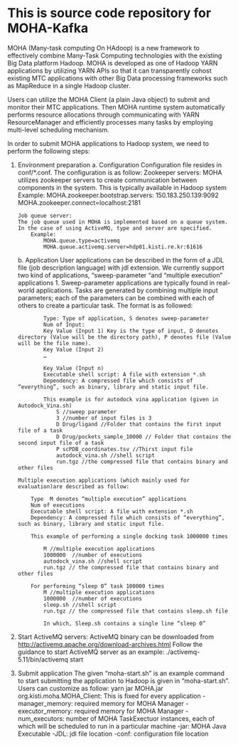 # This is source code repository for MOHA-Kafka

MOHA (Many-task computing On HAdoop) is a new framework to effectively combine Many-Task Computing technologies with the existing Big Data platform Hadoop. MOHA is developed as one of Hadoop YARN applications by utilizing YARN APIs so that it can transparently cohost
existing MTC applications with other Big Data processing frameworks such as MapReduce in a single Hadoop cluster. 

Users can utilize the MOHA Client (a plain Java object) to submit and monitor their MTC applications. Then MOHA runtime system automatically performs resource allocations through communicating with YARN ResourceManager and efficiently processes many tasks by employing multi-level
scheduling mechanism.

In order to submit MOHA applications to Hadoop system, we need to perform the following steps:

1.	Environment preparation
	a.	Configuration
	Configuration file resides in conf/*.conf. The configuration is as follow:
		Zookeeper servers: MOHA utilizes zookeeper servers to create communication between components in the system. This is typically available in Hadoop system
			Example:
				MOHA.zookeeper.bootstrap.servers: 150.183.250.139:9092
				MOHA.zookeeper.connect=localhost:2181

		Job queue server:
		The job queue used in MOHA is implemented based on a queue system. In the case of using ActiveMQ, type and server are specified.
			Example: 
				MOHA.queue.type=activemq
				MOHA.queue.activemq.server=hdp01.kisti.re.kr:61616


	b.	Application
		User applications can be described in the form of a JDL file (job description language) with jdl extension. We currently support two kind of applications, “sweep-parameter “and “multiple execution” applications
			1. Sweep-parameter applications are typically found in real-world applications. Tasks are generated by combining multiple input parameters; each of the parameters can be combined with each of others to create a particular task. The format is as followed:

				Type: Type of application, S denotes sweep-parameter
				Num of Input:
				Key Value (Input 1) Key is the type of input, D denotes directory (Value will be the directory path), P denotes file (Value will be the file name). 
				Key Value (Input 2)
				…

				Key Value (Input n)
				Executable shell script: A file with extension *.sh
				Dependency: A compressed file which consists of “everything”, such as binary, library and static input file.

				This example is for autodock vina application (given in Autodock_Vina.sh)
					S //sweep parameter
					3 //number of input files is 3
					D Drug/ligand //Folder that contains the first input file of a task
					D Drug/pockets_sample_10000 // Folder that contains the second input file of a task
					P scPDB_coordinates.tsv //Thirst input file
					autodock_vina.sh //shell script
					run.tgz //the compressed file that contains binary and other files

		Multiple execution applications (which mainly used for evaluation)are described as follow:

			Type  M denotes “multiple execution” applications
			Num of executions
			Executable shell script: A file with extension *.sh
			Dependency: A compressed file which consists of “everything”, such as binary, library and static input file.

			This example of performing a single docking task 1000000 times

				M //multiple execution applications
				1000000  //number of executions
				autodock_vina.sh //shell script
				run.tgz // the compressed file that contains binary and other files

			For performing “sleep 0” task 100000 times
				M //multiple execution applications
				1000000  //number of executions
				sleep.sh //shell script
				run.tgz // the compressed file that contains sleep.sh file
				
				In which, Sleep.sh contains a single line “sleep 0”

2. Start ActiveMQ servers:
	ActiveMQ binary can be downloaded from
	http://activemq.apache.org/download-archives.html
	Follow the guidance to start ActiveMQ server as an example: ./activemq-5.11/bin/activemq start
3. Submit application
	The given “moha-start.sh” is an example command to start submitting the application to Hadoop is given in “moha-start.sh”. Users can customize as follow:
		yarn jar MOHA.jar org.kisti.moha.MOHA_Client: This is fixed for every application
		-manager_memory: required memory for MOHA Manager
		-executor_memory: required memory for MOHA Manager
		-num_executors: number of MOHA TaskExectuor instances, each of which will be scheduled to run in a particular machine
		-jar: MOHA Java Executable
		-JDL: jdl file location
		-conf: configuration file location
